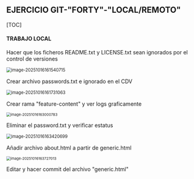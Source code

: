 ## EJERCICIO GIT-"FORTY"-"LOCAL/REMOTO"

[TOC]

#### TRABAJO LOCAL

Hacer que los ficheros README.txt y LICENSE.txt sean ignorados por el control de versiones

<img src="C:/Users/2dawv05/AppData/Roaming/Typora/typora-user-images/image-20251016161540715.png" alt="image-20251016161540715" style="zoom:80%;" />

Crear archivo passwords.txt e ignorado en el CDV

<img src="C:/Users/2dawv05/AppData/Roaming/Typora/typora-user-images/image-20251016161731063.png" alt="image-20251016161731063" style="zoom:80%;" />

Crear rama "feature-content" y ver logs graficamente

<img src="C:/Users/2dawv05/AppData/Roaming/Typora/typora-user-images/image-20251016163000783.png" alt="image-20251016163000783" style="zoom: 67%;" />

Eliminar el password.txt y verificar estatus

<img src="C:/Users/2dawv05/AppData/Roaming/Typora/typora-user-images/image-20251016163420699.png" alt="image-20251016163420699" style="zoom:80%;" />

Añadir archivo about.html a partir de generic.html

<img src="C:/Users/2dawv05/AppData/Roaming/Typora/typora-user-images/image-20251016163727013.png" alt="image-20251016163727013" style="zoom:67%;" />

Editar y hacer commit del archivo "generic.html"

